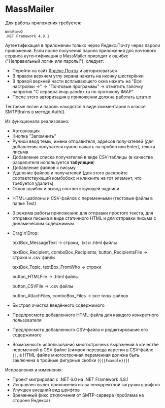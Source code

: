 # MassMailer
Для работы приложения требуется:

    WebView2
    .NET Framework 4.8.1
Аутентификация в приложении только через Яндекс.Почту через пароли приложений. Если после получения пароля приложения для почтового сервиса аутентификация в MassMailer приводит к ошибке ("Неправильный логин или пароль!"), следует:
* Перейти на сайт [Яндекс.Почты](https://mail.yandex.ru) и авторизоваться
* В правом верхнем углу экрана нажать на иконку шестерёнки
* В правой верхней части всплывающего окна нажать на "Все настройки →"  → "Почтовые программы" → отметить галочку напротив "С сервера imap.yandex.ru по протоколу IMAP"
* После этого авторизация в приложении должна работать штатно

Тестовые логин и пароль находятся в виде комментария в классе SMTPBrains в методе Auth().

Из функционала реализовано:
* Авторизация
* Кнопка "Запомнить"
* Ручной ввод темы, имени отправителя, адресов получателей (для добавления получателя нужно нажать на пробел или Enter), текста письма
* Добавление списка получателей в виде CSV-таблицы (в качестве разделителя используется **табуляция**)
* Добавление файлов к письму
* Удаление файлов и получателей (для этого раскройте соответствующий комбобокс и кликните на тот элемент, что требуется удалить)
* Отлов ошибок и вывод соответствующей надписи
+ HTML-шаблоны и CSV-файлов с переменными (тестовые файлы в папке Test)
+ 3 режима работы приложения: для отправки простого текста, для отправки письма в виде статичного HTML и для отправки письма с динамическим содержимым
+ Drag'n'Drop:

    textBox_MessageText → строки, .txt и .html файлы

    textBox_Recipient, comboBox_Recipients, button_RecipientsFile → строки и .csv файлы

    textBox_Topic, textBox_FromWho → строки

    button_HTMLFile → .html файлы

    button_CSVFile → .csv файлы

    button_AttachFiles, comboBox_Files -> все типы файлов
+ Быстрая очистка введённого содержимого
+ Предпросмотр добавленного HTML-файла для каждого конкретного пользователя
+ Предпросмотр добавленного CSV-файла и редактирование его содержимого
+ Возможность использования многострочных выражений в качестве переменной в CSV файле (символ перевода каретки в CSV-файле - `||`, в HTML-файле многострочная переменная должна быть заключена в тройные фигурные скобки (`{{{Example}}}`)

Исправления и изменения:
* Проект мигрировал с .NET 6.0 на .NET Framework 4.8.1
* Исправлен вылет приложения из-за некорректной загрузки шрифтов
* Улучшен внешний вид шрифтов
* Временный фикс отключения от SMTP-сервера (проблема на стороне Яндекса)
